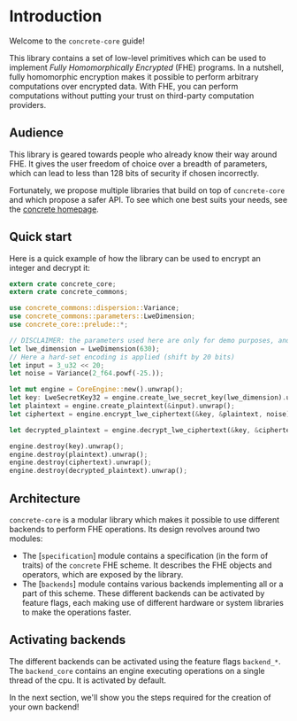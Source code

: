 # Introduction

Welcome to the `concrete-core` guide!

This library contains a set of low-level primitives which can be used to implement *Fully
Homomorphically Encrypted* (FHE) programs. In a nutshell, fully homomorphic encryption makes it
possible to perform arbitrary computations over encrypted data. With FHE, you can perform
computations without putting your trust on third-party computation providers.

## Audience

This library is geared towards people who already know their way around FHE. It gives the user
freedom of choice over a breadth of parameters, which can lead to less than 128 bits of security
if chosen incorrectly.

Fortunately, we propose multiple libraries that build on top of `concrete-core` and which
propose a safer API. To see which one best suits your needs, see the
[concrete homepage](https://zama.ai/concrete).

## Quick start
Here is a quick example of how the library can be used to encrypt an integer and decrypt it:

```rust
extern crate concrete_core;
extern crate concrete_commons;

use concrete_commons::dispersion::Variance;
use concrete_commons::parameters::LweDimension;
use concrete_core::prelude::*;

// DISCLAIMER: the parameters used here are only for demo purposes, and are not secure.
let lwe_dimension = LweDimension(630);
// Here a hard-set encoding is applied (shift by 20 bits)
let input = 3_u32 << 20;
let noise = Variance(2_f64.powf(-25.));

let mut engine = CoreEngine::new().unwrap();
let key: LweSecretKey32 = engine.create_lwe_secret_key(lwe_dimension).unwrap();
let plaintext = engine.create_plaintext(&input).unwrap();
let ciphertext = engine.encrypt_lwe_ciphertext(&key, &plaintext, noise).unwrap();

let decrypted_plaintext = engine.decrypt_lwe_ciphertext(&key, &ciphertext).unwrap();

engine.destroy(key).unwrap();
engine.destroy(plaintext).unwrap();
engine.destroy(ciphertext).unwrap();
engine.destroy(decrypted_plaintext).unwrap();
```

## Architecture

`concrete-core` is a modular library which makes it possible to use different backends to
perform FHE operations. Its design revolves around two modules:

+ The [`specification`] module contains a specification (in the form of traits) of the
`concrete` FHE scheme. It describes the FHE objects and operators, which are exposed by the
library.
+ The [`backends`] module contains various backends implementing all or a part of this scheme.
These different backends can be activated by feature flags, each making use of different
hardware or system libraries to make the operations faster.

## Activating backends

The different backends can be activated using the feature flags `backend_*`. The `backend_core`
contains an engine executing operations on a single thread of the cpu. It is activated by
default.

In the next section, we'll show you the steps required for the creation of your own backend!
